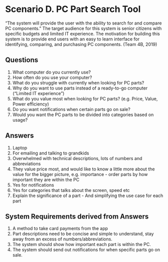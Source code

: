 <h1>Scenario D. PC Part Search Tool</h1>

<p>“The system will provide the user with the ability to search for and compare PC components.” 
The target audience for this system is senior citizens with specific budgets and limited IT experience. The motivation for building this system is to provide end users with an easy to learn interface for identifying, comparing, and purchasing PC components.  (Team 4B, 2019)</p>

<h2>Questions</h2>
<ol>
  <li>What computer do you currently use?</li>
  <li>How often do you use your computer?</li>
  <li>What do you struggle with currently when looking for PC parts?</li>
  <li>Why do you want to use parts instead of a ready-to-go computer (“Limited IT experience”)</li>
  <li>What do you value most when looking for PC parts? (e.g. Price, Value, Power efficiency)</li>
  <li>Do you want notifications when certain parts go on sale?</li>
  <li>Would you want the PC parts to be divided into categories based on usage?</li>
</ol>

<h2>Answers</h2>
<ol>
  <li>Laptop</li>
  <li>For emailing and talking to grandkids</li>
  <li>Overwhelmed with technical descriptions, lots of numbers and abbreviations</li>
  <li>They value price most, and would like to know a little more about the value for the bigger picture, e.g. importance - order parts by how important they are within the PC</li>
<li>Yes for notifications</li>
  <li>Yes for categories that talks about the screen, speed etc</li>
<li>Explain the significance of a part - And simplifying the use case for each part</li>
</ol>

<h2>System Requirements derived from Answers</h2>
<ol>
  <li>A method to take card payments from the app</li>
  <li>Part descriptions need to be concise and simple to understand, stay away from an excess of numbers/abbreviations. </li>
  <li>The system should show how important each part is within the PC.</li>
  <li>The system should send out notifications for when specific parts go on sale.</li>
</ol>



